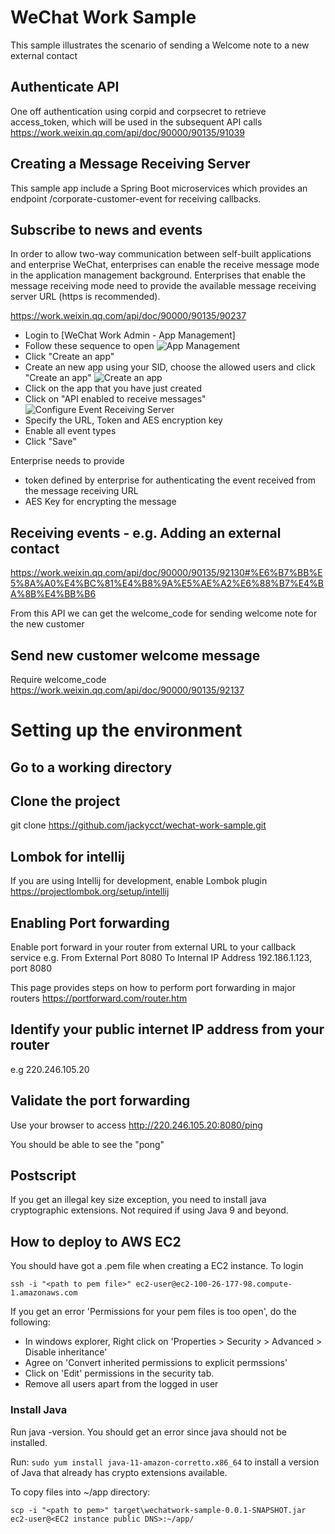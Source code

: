 



# WeChat Work Sample

This sample illustrates the scenario of sending a Welcome note to a new
external contact
 
## Authenticate API
One off authentication using corpid and corpsecret to retrieve access_token,
which will be used in the subsequent API calls
https://work.weixin.qq.com/api/doc/90000/90135/91039

## Creating a Message Receiving Server
This sample app include a Spring Boot microservices which provides an endpoint /corporate-customer-event for 
receiving callbacks.

## Subscribe to news and events
In order to allow two-way communication between self-built applications and enterprise WeChat, 
enterprises can enable the receive message mode in the application management background.
Enterprises that enable the message receiving mode need to provide the available message receiving server URL 
(https is recommended).

https://work.weixin.qq.com/api/doc/90000/90135/90237

- Login to [WeChat Work Admin - App Management]
- Follow these sequence to open ![App Management](/doc/images/wechatwork-app-mgmt.jpg "App Management")
- Click "Create an app"
- Create an new app using your SID, choose the allowed users and click "Create an app"
![Create an app](/doc/images/wechatwork-create-app.jpg "Create an app")
- Click on the app that you have just created
- Click on "API enabled to receive messages"
![Configure Event Receiving Server](/doc/images/wechatwork-set-event-receiving-server.jpg "Configure Event Receiving Server")
- Specify the URL, Token and AES encryption key 
- Enable all event types
- Click "Save"

Enterprise needs to provide 
- token defined by enterprise for authenticating the event received from the message receiving URL
- AES Key for encrypting the message

## Receiving events - e.g. Adding an external contact
https://work.weixin.qq.com/api/doc/90000/90135/92130#%E6%B7%BB%E5%8A%A0%E4%BC%81%E4%B8%9A%E5%AE%A2%E6%88%B7%E4%BA%8B%E4%BB%B6

From this API we can get the welcome_code for sending welcome note for the new customer
 
## Send new customer welcome message
Require welcome_code
https://work.weixin.qq.com/api/doc/90000/90135/92137


# Setting up the environment

## Go to a working directory

## Clone the project
git clone https://github.com/jackycct/wechat-work-sample.git

## Lombok for intellij
If you are using Intellij for development, enable Lombok plugin
https://projectlombok.org/setup/intellij

## Enabling Port forwarding 
Enable port forward in your router from external URL to your  callback service
e.g. 
From External Port 8080 To Internal IP Address 192.186.1.123, port 8080

This page provides steps on how to perform port forwarding in major routers https://portforward.com/router.htm

## Identify your public internet IP address from your router
e.g 220.246.105.20

## Validate the port forwarding
Use your browser to access http://220.246.105.20:8080/ping

You should be able to see the "pong"

## Postscript
If you get an illegal key size exception, you need to install java cryptographic extensions. Not required if using Java 9 and beyond. 

## How to deploy to AWS EC2
You should have got a .pem file when creating a EC2 instance. To login 

```ssh -i "<path to pem file>" ec2-user@ec2-100-26-177-98.compute-1.amazonaws.com```

If you get an error 'Permissions for your pem files is too open', do the following:

* In windows explorer, Right click on 'Properties > Security > Advanced > Disable inheritance'
* Agree on 'Convert inherited permissions to explicit permssions'
* Click on 'Edit' permissions in the security tab. 
* Remove all users apart from the logged in user

### Install Java

Run java -version. You should get an error since java should not be installed. 

Run: ```sudo yum install java-11-amazon-corretto.x86_64``` to install a version of Java that already has crypto extensions available. 

To copy files into ~/app directory:
 
```scp -i "<path to pem>" target\wechatwork-sample-0.0.1-SNAPSHOT.jar ec2-user@<EC2 instance public DNS>:~/app/```


[WeChat Work Admin - Customer Contact]: https://work.weixin.qq.com/wework_admin/frame#customer/analysis